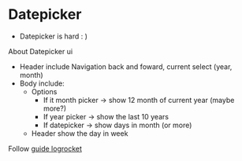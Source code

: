 # Datepicker

- Datepicker is hard : )

About Datepicker ui
- Header include Navigation back and foward, current select (year, month)
- Body include:
  - Options
    - If it month picker -> show 12 month of current year (maybe more?)
    - If year picker -> show the last 10 years
    - If datepicker -> show days in month (or more)
  - Header show the day in week

Follow [guide logrocket](https://blog.logrocket.com/react-datepicker-217b4aa840da)
